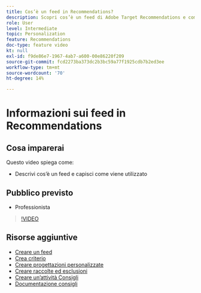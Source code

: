 ```yaml
---
title: Cos’è un feed in Recommendations?
description: Scopri cos’è un feed di Adobe Target Recommendations e come viene utilizzato
role: User
level: Intermediate
topic: Personalization
feature: Recommendations
doc-type: feature video
kt: null
exl-id: f9de86e7-1967-4ab7-a600-00e86220f209
source-git-commit: fcd2273ba373dc2b3bc59a77f1925cdb7b2ed3ee
workflow-type: tm+mt
source-wordcount: '70'
ht-degree: 14%

---
```


# Informazioni sui feed in Recommendations

## Cosa imparerai

Questo video spiega come:

* Descrivi cos’è un feed e capisci come viene utilizzato

## Pubblico previsto

* Professionista

>[!VIDEO](https://video.tv.adobe.com/v/27695?quality=12)

## Risorse aggiuntive

* [Creare un feed](create-a-feed.md)
* [Crea criterio](create-criteria.md)
* [Creare progettazioni personalizzate](create-custom-designs.md)
* [Creare raccolte ed esclusioni](create-collections-and-exclusions.md)
* [Creare un’attività Consigli](create-a-recommendations-activity.md)
* [Documentazione consigli](https://experienceleague.adobe.com/docs/target/using/recommendations/recommendations.html?lang=it)
